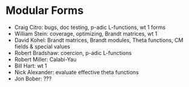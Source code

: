 

# Modular Forms

* Craig Citro: bugs, doc testing, p-adic L-functions, wt 1 forms 
* William Stein: coverage, optimizing, Brandt matrices, wt 1 
* David Kohel: Brandt matrices, Brandt modules, Theta functions, CM fields & special values 
* Robert Bradshaw: coercion, p-adic L-functions 
* Robert Miller: Calabi-Yau 
* Bill Hart: wt 1 
* Nick Alexander: evaluate effective theta functions 
* Jon Bober: ??? 